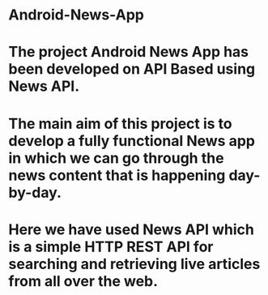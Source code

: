 # Android-News-App
# The project Android News App has been developed on API Based using News API. 

# The main aim of this project is to develop a fully functional News app in which we can go through the news content that is happening day-by-day.

# Here we have used News API which is a simple HTTP REST API for searching and retrieving live articles from all over the web.

